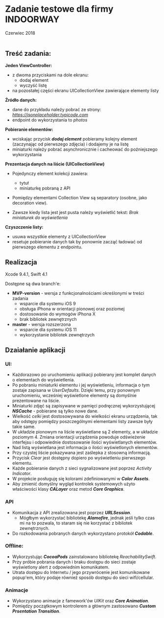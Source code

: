 # Zadanie testowe dla firmy **INDOORWAY**
Czerwiec 2018  
<br> 

## Treść zadania:

**Jeden ViewController:**

* z dwoma przyciskami na dole ekranu:
   * dodaj element
   * wyczyść listę
* na pozostałej części ekranu UICollectionView zawierające elementy listy

**Źródło danych:**

* dane do przykładu należy pobrać ze strony: *https://jsonplaceholder.typicode.com*
* endpoint do wykorzystania to *photos*

**Pobieranie elementów:**

* wciskając przycisk ***dodaj element*** pobieramy kolejny element (zaczynając od pierwszego zdjęcia) i dodajemy je na listę
* miniaturki należy pobrać asynchronicznie i cacheować do poźniejszego wykorzystania

**Prezentacja danych na liście (UICollectionView)**  

* Pojedynczy element kolekcji zawiera:
   * tytuł
   * miniaturkę pobraną z API

 
* Pomiędzy elementami Collection View są separatory (osobne, jako decoration view).
* Zawsze kiedy lista jest jest pusta należy wyświetlić tekst: *Brak miniaturek do wyświetlenia*

**Czyszczenie listy:**

* usuwa wszystkie elementy z UICollectionView
* resetuje pobieranie danych tak by ponownie zacząć ładować od pierwszego elementu z endpointu.


## Realizacja

Xcode 9.4.1, Swift 4.1

Dostępne są dwa branch'e:

* **MVP-version** - wersja z funkcjonalnościami określonymi w treści zadania
   * wsparcie dla systemu iOS 9
   * obsługa iPhona w orientacji pionowej oraz poziomej
   * dostosowanie do wymogów iPhona X
   * brak bibliotek zewnętrznych
* **master** - wersja rozszerzona
   * wsparcie dla systemu iOS 11
   * wykorzystanie bibliotek zewnętrzych

## Dzaiałanie aplikacji
### UI:
* Każdorazowo po uruchomieniu aplikacji pobierany jest komplet danych o elementach do wyświetlenia.  
* Po pobraniu miniaturki elementu i jej wyświetleniu, informacja o tym zostaje zapisana w *UserDefaults*. Dzięki temu, przy ponownym uruchomieniu, wcześniej wyświetlone elementy są domyślnie prezentowane na liście. 
* Miniaturki zdjęć są zapisywane w pamięci podręcznej wykorzystującej  ***NSCache*** - pobierane są tylko nowe dane.
* Wielkość *celki* jest dostosowywana do wielkości ekranu urządzenia, tak aby odstępy pomiędzy poszczególnymi elementami listy zawsze były takie same.
* W układzie pionowym na liście wyświetlane są 2 elementy, a w układzie poziomym 4. Zmiana orientacji urządzenia powoduje odświeżenie interfejsu i odpowiednie dostosowanie ilości wyświetlanych elementów.
* Nad listą wyświetlana jest informacja o ilości wyświetlonych elementów.
* Przy czystej liście pokazywana jest zaślepka z stosowną informacją.
* Przycisk *Clear* jest dostępny dopiero po wyświetleniu pierwszego elementu.
* Każde pobieranie danych z sieci sygnalizowane jest poprzez *Activity Indicator*.
* W projekcie posługuję się kolorami zdefiniowanymi w ***Color Assets***.
* Aby zmienić domyślny wygląd kontrolek systemowych użyto właściwości klasy ***CALayer*** oraz metod ***Core Graphics***.

### API

* Komunikacja z API zrealizowana jest poprzez ***URLSession***.
   * Mógłbym wykorzystać bibliotekę ***Alamofire***, jednak jeśli tylko czas mi na to pozwala, to staram się nie korzystać z bibliotek zewnętrznych. 
* Do rozkodowania pobranych danych wykorzystano protokół ***Codable***.

### Offline:

* Wykorzystując ***CocoaPods*** zainstalowano bibliotekę *ReachabilitySwift*.
* Przy próbie pobrania danych i braku dostępu do sieci zostaje wyświetlony alert z odpowiednim komunikatem.
* Utrata dostępu do Internetu / jego przywrócenie jest komunikowane popup'em, który podaje również sposób dostępu do sieci wifi/cellular.

### Animacje

* Wykorzystano animacje z famework'ów *UIKit* oraz ***Core Animation***.
* Pomiędzy początkowym kontrolerem a głównym zastosowano ***Custom Prsentation Transition***.
